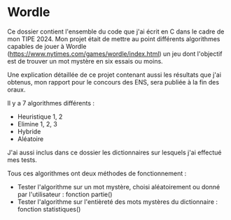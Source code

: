 # Wordle
Ce dossier contient l'ensemble du code que j'ai écrit en C dans le cadre de mon TIPE 2024.
Mon projet était de mettre au point différents algorithmes capables de jouer à Wordle (https://www.nytimes.com/games/wordle/index.html) un jeu dont l'objectif 
est de trouver un mot mystère en six essais ou moins.

Une explication détaillée de ce projet contenant aussi les résultats que j'ai obtenus, mon rapport pour le concours des ENS, sera publiée à la fin des oraux.

Il y a 7 algorithmes différents :
- Heuristique 1, 2
- Elimine 1, 2, 3
- Hybride
- Aléatoire

J'ai aussi inclus dans ce dossier les dictionnaires sur lesquels j'ai effectué mes tests.

Tous ces algorithmes ont deux méthodes de fonctionnement :
- Tester l'algorithme sur un mot mystère, choisi aléatoirement ou donné par l'utilisateur : fonction partie()
- Tester l'algorithme sur l'entièreté des mots mystères du dictionnaire : fonction statistiques()
